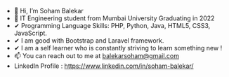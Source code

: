 - 👋 Hi, I’m Soham Balekar
- 🌱 IT Engineering student from Mumbai University Graduating in 2022
- ✔ Programming Language Skills: PHP, Python, Java, HTML5, CSS3, JavaScript.
- ✔ I am good with Bootstrap and Laravel framework.
- ✔ I am a self learner who is constantly striving to learn something new !
- 📫 You can reach out to me at balekarsoham@gmail.com
- LinkedIn Profile : https://www.linkedin.com/in/soham-balekar/


<!---
SohamBK/SohamBK is a ✨ special ✨ repository because its `README.md` (this file) appears on your GitHub profile.
You can click the Preview link to take a look at your changes.
--->
